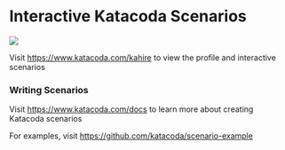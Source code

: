 # Interactive Katacoda Scenarios

[![](http://shields.katacoda.com/katacoda/kahire/count.svg)](https://www.katacoda.com/kahire "Get your profile on Katacoda.com")

Visit https://www.katacoda.com/kahire to view the profile and interactive scenarios

### Writing Scenarios
Visit https://www.katacoda.com/docs to learn more about creating Katacoda scenarios

For examples, visit https://github.com/katacoda/scenario-example
